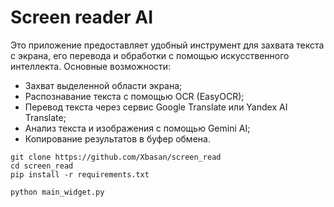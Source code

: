 # Screen reader AI

Это приложение предоставляет удобный инструмент для захвата текста с экрана, его перевода и обработки с помощью искусственного интеллекта. Основные возможности:

- Захват выделенной области экрана;
- Распознавание текста с помощью OCR (EasyOCR);
- Перевод текста через сервис Google Translate или Yandex AI Translate;
- Анализ текста и изображения с помощью Gemini AI;
- Копирование результатов в буфер обмена.

```Shell
git clone https://github.com/Xbasan/screen_read
cd screen_read
pip install -r requirements.txt

python main_widget.py
```

